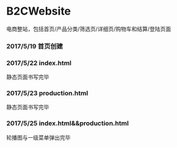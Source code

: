 # B2CWebsite
电商整站，包括首页/产品分类/筛选页/详细页/购物车和结算/登陆页面
### 2017/5/19 首页创建
### 2017/5/22 index.html
静态页面书写完毕
### 2017/5/23 production.html
静态页面书写完毕
### 2017/5/25 index.html&&production.html
轮播图与一级菜单弹出完毕